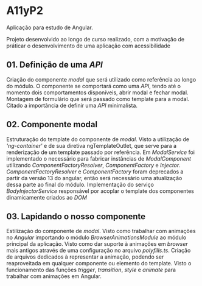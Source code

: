 # A11yP2

Aplicação para estudo de Angular.

Projeto desenvolvido ao longo de curso realizado, com a motivação de práticar o desenvolvimento de uma aplicação com acessibilidade

## 01. Definição de uma _API_

Criação do componente _modal_ que será utilizado como referência ao longo do módulo. O componente se comportará como uma _API_, tendo até o momento dois comportamentos disponíveis, abrir modal e fechar modal. Montagem de formulário que será passado como template para a modal. Citado a importância de definir uma _API_ minimalista.

## 02. Componente modal

Estruturação do template do componente de _modal_. Visto a utilização de _'ng-container'_ e de sua diretiva ngTemplateOutlet, que serve para a renderização de um template passado por referência.
Em _ModalService_ foi implementado o necessário para fabricar instâncias de _ModalComponent_ utilizando _ComponentFactoryResolver_, _ComponentFactory_ e _Injector_. _ComponentFactoryResolver_ e _ComponentFactory_ foram deprecados a partir da versão 13 do angular, então será necessário uma atualização dessa parte ao final do módulo.
Implementação do serviço _BodyInjectorService_ responsável por acoplar o template dos componentes dinamicamente criados ao _DOM_

## 03. Lapidando o nosso componente

Estilização do componente de _modal_. Visto como trabalhar com animações no _Angular_ importando o módulo _BrowserAnimationsModule_ ao módulo principal da aplicação. Visto como dar suporte à animações em _browser_ mais antigos através de uma configuração no arquivo _polyfills.ts_. Criação de arquivos dedicados à representar a animação, podendo ser reaproveitada em qualquer componente ou elemento do template. Visto o funcionamento das funções _trigger_, _transition_, _style_ e _animate_ para trabalhar com animações em Angular.
